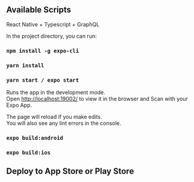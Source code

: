 ## Available Scripts

React Native + Typescript + GraphQL

In the project directory, you can run:

### `npm install -g expo-cli`

### `yarn install`

### `yarn start / expo start`

Runs the app in the development mode.<br />
Open [http://localhost:19002/](http://localhost:19002/) to view it in the browser and Scan with your Expo App.

The page will reload if you make edits.<br />
You will also see any lint errors in the console.

### `expo build:android`

### `expo build:ios`

## Deploy to App Store or Play Store